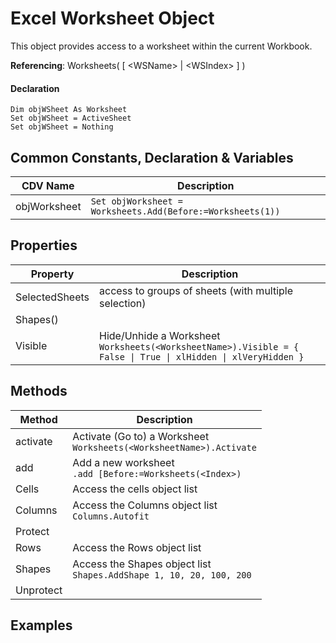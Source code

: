 # Excel Worksheet Object

This object provides access to a worksheet within the current Workbook. 

**Referencing**: Worksheets( [ \<WSName> \| \<WSIndex> ] )

#### Declaration
```vbscript
Dim objWSheet As Worksheet
Set objWSheet = ActiveSheet
Set objWSheet = Nothing
```

## Common Constants, Declaration & Variables
| CDV Name | Description |
| ---- | ---- | 
| objWorksheet | `Set objWorksheet = Worksheets.Add(Before:=Worksheets(1))` |

## Properties

| Property | Description |
| ---- | ---- | 
| SelectedSheets | access to groups of sheets (with multiple selection) |
| Shapes() |  |  
| Visible | Hide/Unhide  a Worksheet <br> `Worksheets(<WorksheetName>).Visible = { False \| True \| xlHidden \| xlVeryHidden }` |

## Methods
| Method | Description |
| ---- | ---- | 
| activate | Activate (Go to) a Worksheet <br> `Worksheets(<WorksheetName>).Activate` |
| add | Add a new worksheet <br> `.add [Before:=Worksheets(<Index>)` |
| Cells | Access the cells object list |
| Columns | Access the Columns object list <br> `Columns.Autofit` |
| Protect |  |  
| Rows | Access the Rows object list |
| Shapes | Access the Shapes object list <br> `Shapes.AddShape 1, 10, 20, 100, 200` |
| Unprotect |  |  

## Examples


